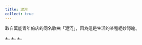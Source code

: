 ```yaml
---
title: 泥河
collect: true
---
```


取自萬能青年旅店的同名歌曲「泥河」，因為這是生活的某種絕妙隱喻。

[+-](/flow/yearbook1.md#:embed)
[+-](/flow/wuhan.md#:embed)
[+-](/flow/yearbook2.md#:embed)